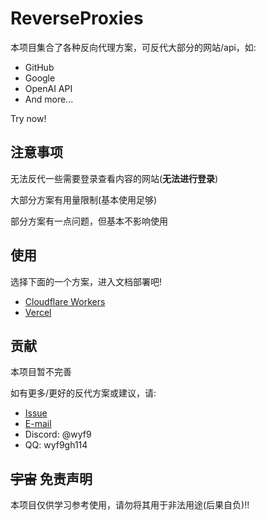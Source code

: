 # ReverseProxies

本项目集合了各种反向代理方案，可反代大部分的网站/api，如:

- GitHub
- Google
- OpenAI API
- And more...

Try now!

## 注意事项

无法反代一些需要登录查看内容的网站(**无法进行登录**)

大部分方案有用量限制(基本使用足够)

部分方案有一点问题，但基本不影响使用

## 使用

选择下面的一个方案，进入文档部署吧!

- [Cloudflare Workers](/doc/cfworker.md)
- [Vercel](/doc/vercel.md)

## 贡献

本项目暂不完善

如有更多/更好的反代方案或建议，请:

- [Issue](https://github.com/wyf9/reverse-proxies/issues/new)
- [E-mail](mailto:wyf9@wyf9.top)
- Discord: @wyf9
- QQ: wyf9gh114

## ~~宇宙~~ 免责声明

本项目仅供学习参考使用，请勿将其用于非法用途(后果自负)!!